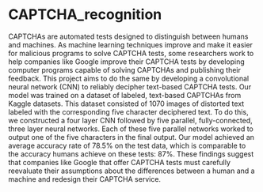 # CAPTCHA_recognition
CAPTCHAs are automated tests designed to distinguish between humans and machines. As machine learning techniques improve and make it easier for malicious programs to solve CAPTCHA tests, some researchers work to help companies like Google improve their CAPTCHA tests by developing computer programs capable of solving CAPTCHAs and publishing their feedback. This project aims to do the same by developing a convolutional neural network (CNN) to reliably decipher text-based CAPTCHA tests. Our model was trained on a dataset of labeled, text-based CAPTCHAs from Kaggle datasets. This dataset consisted of 1070 images of distorted text labeled with the corresponding five character deciphered text. To do this, we constructed a four layer CNN followed by five parallel, fully-connected, three layer neural networks. Each of these five parallel networks worked to output one of the five characters in the final output. Our model achieved an average accuracy rate of  78.5% on the test data, which is comparable to the accuracy humans achieve on these tests: 87%. These findings suggest that companies like Google that offer CAPTCHA tests must carefully reevaluate their assumptions about the differences between a human and a machine and redesign their CAPTCHA service.
